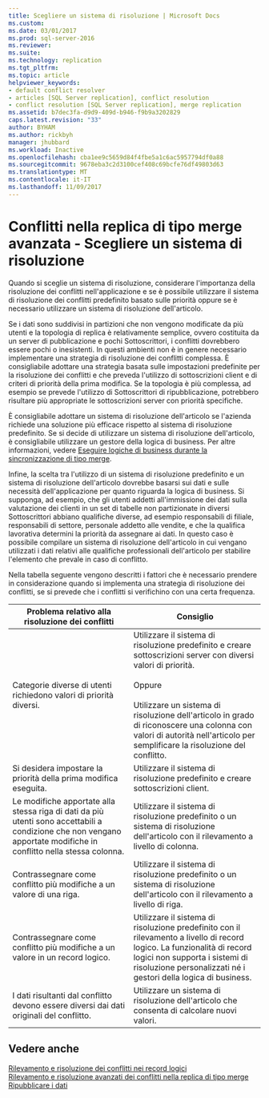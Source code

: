 ```yaml
---
title: Scegliere un sistema di risoluzione | Microsoft Docs
ms.custom: 
ms.date: 03/01/2017
ms.prod: sql-server-2016
ms.reviewer: 
ms.suite: 
ms.technology: replication
ms.tgt_pltfrm: 
ms.topic: article
helpviewer_keywords:
- default conflict resolver
- articles [SQL Server replication], conflict resolution
- conflict resolution [SQL Server replication], merge replication
ms.assetid: b7dec3fa-d9d9-409d-b946-f9b9a3202829
caps.latest.revision: "33"
author: BYHAM
ms.author: rickbyh
manager: jhubbard
ms.workload: Inactive
ms.openlocfilehash: cba1ee9c5659d84f4fbe5a1c6ac5957794df0a88
ms.sourcegitcommit: 9678eba3c2d3100cef408c69bcfe76df49803d63
ms.translationtype: MT
ms.contentlocale: it-IT
ms.lasthandoff: 11/09/2017
---
```

# <a name="advanced-merge-replication-conflict---choose-a-resolver"></a>Conflitti nella replica di tipo merge avanzata - Scegliere un sistema di risoluzione
  Quando si sceglie un sistema di risoluzione, considerare l'importanza della risoluzione dei conflitti nell'applicazione e se è possibile utilizzare il sistema di risoluzione dei conflitti predefinito basato sulle priorità oppure se è necessario utilizzare un sistema di risoluzione dell'articolo.  
  
 Se i dati sono suddivisi in partizioni che non vengono modificate da più utenti e la topologia di replica è relativamente semplice, ovvero costituita da un server di pubblicazione e pochi Sottoscrittori, i conflitti dovrebbero essere pochi o inesistenti. In questi ambienti non è in genere necessario implementare una strategia di risoluzione dei conflitti complessa. È consigliabile adottare una strategia basata sulle impostazioni predefinite per la risoluzione dei conflitti e che preveda l'utilizzo di sottoscrizioni client e di criteri di priorità della prima modifica. Se la topologia è più complessa, ad esempio se prevede l'utilizzo di Sottoscrittori di ripubblicazione, potrebbero risultare più appropriate le sottoscrizioni server con priorità specifiche.  
  
 È consigliabile adottare un sistema di risoluzione dell'articolo se l'azienda richiede una soluzione più efficace rispetto al sistema di risoluzione predefinito. Se si decide di utilizzare un sistema di risoluzione dell'articolo, è consigliabile utilizzare un gestore della logica di business. Per altre informazioni, vedere [Eseguire logiche di business durante la sincronizzazione di tipo merge](../../../relational-databases/replication/merge/execute-business-logic-during-merge-synchronization.md).  
  
 Infine, la scelta tra l'utilizzo di un sistema di risoluzione predefinito e un sistema di risoluzione dell'articolo dovrebbe basarsi sui dati e sulle necessità dell'applicazione per quanto riguarda la logica di business. Si supponga, ad esempio, che gli utenti addetti all'immissione dei dati sulla valutazione dei clienti in un set di tabelle non partizionate in diversi Sottoscrittori abbiano qualifiche diverse, ad esempio responsabili di filiale, responsabili di settore, personale addetto alle vendite, e che la qualifica lavorativa determini la priorità da assegnare ai dati. In questo caso è possibile compilare un sistema di risoluzione dell'articolo in cui vengano utilizzati i dati relativi alle qualifiche professionali dell'articolo per stabilire l'elemento che prevale in caso di conflitto.  
  
 Nella tabella seguente vengono descritti i fattori che è necessario prendere in considerazione quando si implementa una strategia di risoluzione dei conflitti, se si prevede che i conflitti si verifichino con una certa frequenza.  
  
|Problema relativo alla risoluzione dei conflitti|Consiglio|  
|-------------------------------|--------------------|  
|Categorie diverse di utenti richiedono valori di priorità diversi.|Utilizzare il sistema di risoluzione predefinito e creare sottoscrizioni server con diversi valori di priorità.<br /><br /> Oppure<br /><br /> Utilizzare un sistema di risoluzione dell'articolo in grado di riconoscere una colonna con valori di autorità nell'articolo per semplificare la risoluzione del conflitto.|  
|Si desidera impostare la priorità della prima modifica eseguita.|Utilizzare il sistema di risoluzione predefinito e creare sottoscrizioni client.|  
|Le modifiche apportate alla stessa riga di dati da più utenti sono accettabili a condizione che non vengano apportate modifiche in conflitto nella stessa colonna.|Utilizzare il sistema di risoluzione predefinito o un sistema di risoluzione dell'articolo con il rilevamento a livello di colonna.|  
|Contrassegnare come conflitto più modifiche a un valore di una riga.|Utilizzare il sistema di risoluzione predefinito o un sistema di risoluzione dell'articolo con il rilevamento a livello di riga.|  
|Contrassegnare come conflitto più modifiche a un valore in un record logico.|Utilizzare il sistema di risoluzione predefinito con il rilevamento a livello di record logico. La funzionalità di record logici non supporta i sistemi di risoluzione personalizzati né i gestori della logica di business.|  
|I dati risultanti dal conflitto devono essere diversi dai dati originali del conflitto.|Utilizzare un sistema di risoluzione dell'articolo che consenta di calcolare nuovi valori.|  
  
## <a name="see-also"></a>Vedere anche  
 [Rilevamento e risoluzione dei conflitti nei record logici](../../../relational-databases/replication/merge/advanced-merge-replication-conflict-resolving-in-logical-record.md)   
 [Rilevamento e risoluzione avanzati dei conflitti nella replica di tipo merge](../../../relational-databases/replication/merge/advanced-merge-replication-conflict-detection-and-resolution.md)   
 [Ripubblicare i dati](../../../relational-databases/replication/republish-data.md)  
  
  
